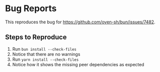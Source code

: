 # Bug Reports

This reproduces the bug for https://github.com/oven-sh/bun/issues/7482.

## Steps to Reproduce

1. Run `bun install --check-files`
1. Notice that there are no warnings
1. Run `yarn install --check-files`
1. Notice how it shows the missing peer dependencies as expected
